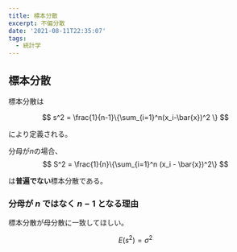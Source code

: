 ```yaml
---
title: 標本分散
excerpt: 不偏分散 
date: '2021-08-11T22:35:07'
tags:
  - 統計学
---
```


## 標本分散
標本分散は

$$
s^2 = \frac{1}{n-1}\{\sum_{i=1}^n(x_i-\bar{x})^2 \}
$$

により定義される。

分母が$n$の場合、
$$
S^2 = \frac{1}{n}\{\sum_{i=1}^n (x_i - \bar{x})^2\}
$$

は**普遍でない**標本分散である。
### 分母が $n$ ではなく $n-1$ となる理由

標本分散が母分散に一致してほしい。

$$
E(s^2) = \sigma ^ 2
$$


